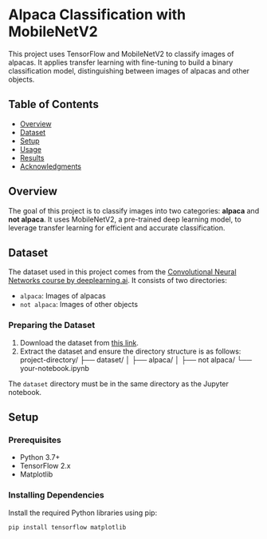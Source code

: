 # Alpaca Classification with MobileNetV2

This project uses TensorFlow and MobileNetV2 to classify images of alpacas. It applies transfer learning with fine-tuning to build a binary classification model, distinguishing between images of alpacas and other objects.

## Table of Contents
- [Overview](#overview)
- [Dataset](#dataset)
- [Setup](#setup)
- [Usage](#usage)
- [Results](#results)
- [Acknowledgments](#acknowledgments)

## Overview
The goal of this project is to classify images into two categories: **alpaca** and **not alpaca**. It uses MobileNetV2, a pre-trained deep learning model, to leverage transfer learning for efficient and accurate classification.

## Dataset
The dataset used in this project comes from the [Convolutional Neural Networks course by deeplearning.ai](https://www.deeplearning.ai/). It consists of two directories:
- `alpaca`: Images of alpacas
- `not alpaca`: Images of other objects

### Preparing the Dataset
1. Download the dataset from [this link](<(https://www.kaggle.com/datasets/sid4sal/alpaca-dataset-small)>).
2. Extract the dataset and ensure the directory structure is as follows:
project-directory/ ├── dataset/ │ ├── alpaca/ │ ├── not alpaca/ └── your-notebook.ipynb

The `dataset` directory must be in the same directory as the Jupyter notebook.

## Setup
### Prerequisites
- Python 3.7+
- TensorFlow 2.x
- Matplotlib

### Installing Dependencies
Install the required Python libraries using pip:
```bash
pip install tensorflow matplotlib
